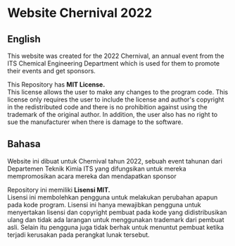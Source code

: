 # Website Chernival 2022

## English
This website was created for the 2022 Chernival, an annual event from the ITS Chemical Engineering Department which is used for them to promote their events and get sponsors.

This Repository has **MIT License.**   
This license allows the user to make any changes to the program code. This license only requires the user to include the license and author's copyright in the redistributed code and there is no prohibition against using the trademark of the original author. In addition, the user also has no right to sue the manufacturer when there is damage to the software.

## Bahasa
Website ini dibuat untuk Chernival tahun 2022, sebuah event tahunan dari Departemen Teknik Kimia ITS yang difungsikan untuk mereka mempromosikan acara mereka dan mendapatkan sponsor

Repository ini memiliki **Lisensi MIT.**      
Lisensi ini membolehkan pengguna untuk melakukan perubahan apapun pada kode program. Lisensi ini hanya mewajibkan pengguna untuk menyertakan lisensi dan copyright pembuat pada kode yang didistribusikan ulang dan tidak ada larangan untuk menggunakan trademark dari pembuat asli. Selain itu pengguna juga tidak berhak untuk menuntut pembuat ketika terjadi kerusakan pada perangkat lunak tersebut.
